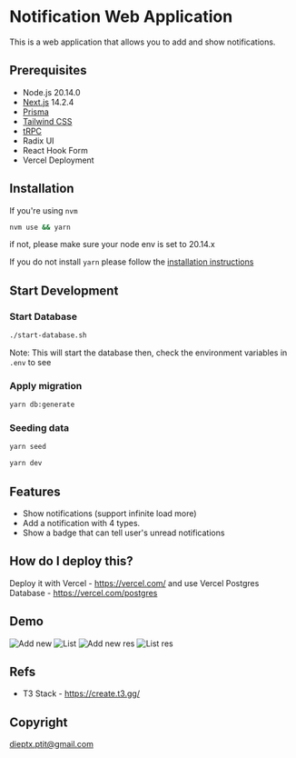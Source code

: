 # Notification Web Application

This is a web application that allows you to add and show notifications.

## Prerequisites

- Node.js 20.14.0
- [Next.js](https://nextjs.org) 14.2.4
- [Prisma](https://prisma.io)
- [Tailwind CSS](https://tailwindcss.com)
- [tRPC](https://trpc.io)
- Radix UI
- React Hook Form
- Vercel Deployment

## Installation

If you're using `nvm`

```bash
nvm use && yarn
```

if not, please make sure your node env is set to 20.14.x

If you do not install `yarn` please follow the [installation instructions](https://yarnpkg.com/)

## Start Development

### Start Database

```bash
./start-database.sh
```

Note: This will start the database then, check the environment variables in `.env` to see

### Apply migration

```bash
yarn db:generate
```

### Seeding data

```bash
yarn seed
```


```bash
yarn dev
```
## Features
* Show notifications (support infinite load more)
* Add a notification with 4 types.
* Show a badge that can tell user's unread notifications

## How do I deploy this?

Deploy it with Vercel - https://vercel.com/
and use Vercel Postgres Database - https://vercel.com/postgres

## Demo

![Add new](./demo/pic-1.png?raw=true "Add new")
![List](./demo/pic-2.png?raw=true "List")
![Add new res](./demo/pic-3.png?raw=true "Add new res")
![List res](./demo/pic-4.png?raw=true "List res")

## Refs

- T3 Stack - https://create.t3.gg/

## Copyright

dieptx.ptit@gmail.com
